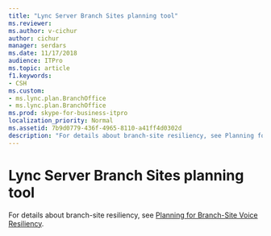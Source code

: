 ```yaml
---
title: "Lync Server Branch Sites planning tool"
ms.reviewer: 
ms.author: v-cichur
author: cichur
manager: serdars
ms.date: 11/17/2018
audience: ITPro
ms.topic: article
f1.keywords:
- CSH
ms.custom:
- ms.lync.plan.BranchOffice
- ms.lync.plan.BranchOffice
ms.prod: skype-for-business-itpro
localization_priority: Normal
ms.assetid: 7b9d0779-436f-4965-8110-a41ff4d0302d
description: "For details about branch-site resiliency, see Planning for Branch-Site Voice Resiliency."
---
```


# Lync Server Branch Sites planning tool

For details about branch-site resiliency, see [Planning for Branch-Site Voice Resiliency](/previous-versions/office/lync-server-2013/lync-server-2013-planning-for-branch-site-voice-resiliency).
